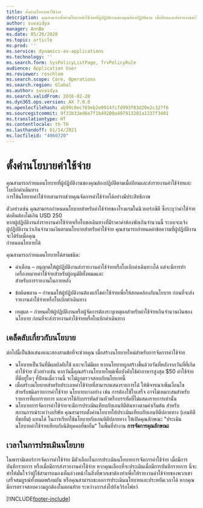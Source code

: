 ```yaml
---
title: ตั้งค่านโยบายค่าใช้จ่าย
description: คุณสามารถตั้งค่านโยบายค่าใช้จ่ายที่ผู้ปฏิบัติงานของคุณต้องปฏิบัติตาม เมื่อป้อนและส่งรายงานค่าใช้จ่ายและใบขอเดินทางใน Microsoft Dynamics 365 Finance
author: suvaidya
manager: AnnBe
ms.date: 05/20/2020
ms.topic: article
ms.prod: ''
ms.service: dynamics-ax-applications
ms.technology: ''
ms.search.form: SysPolicyListPage, TrvPolicyRule
audience: Application User
ms.reviewer: roschlom
ms.search.scope: Core, Operations
ms.search.region: Global
ms.author: suvaidya
ms.search.validFrom: 2016-02-28
ms.dyn365.ops.version: AX 7.0.0
ms.openlocfilehash: ab99c0ec769eb2e0914fc7d993f83d20e2c327f6
ms.sourcegitcommit: 9f31b33ed6e7f1b49200a407913201a1337f3401
ms.translationtype: HT
ms.contentlocale: th-TH
ms.lasthandoff: 01/14/2021
ms.locfileid: "4960720"
---
```

# <a name="set-up-expense-policies"></a>ตั้งค่านโยบายค่าใช้จ่าย

คุณสามารถกำหนดนโยบายที่ผู้ปฏิบัติงานของคุณต้องปฏิบัติตามเมื่อป้อนและส่งรายงานค่าใช้จ่ายและใบเบิกค่าเดินทาง         
การใช้นโยบายค่าใช้จ่ายสามารถช่วยคุณจัดการค่าใช้จ่ายได้อย่างมีประสิทธิภาพ         

ตัวอย่างเช่น คุณสามารถกำหนดนโยบายสำหรับค่าใช้จ่ายของโรงแรมในนิวยอร์กซิตี ซึ่งระบุว่าค่าใช้จ่ายต่อคืนต้องไม่เกิน USD 250       
หากผู้ปฏิบัติงานส่งรายงานค่าใช้จ่ายหรือใบขอเดินทางที่มีราคาค่าห้องพักเกินจำนวนนี้ ระบบจะแจ้ง        
ผู้ปฏิบัติงานว่าเกินจำนวนเงินตามนโยบายสำหรับค่าใช้จ่าย คุณสามารถกำหนดค่าข้อความที่ผู้ปฏิบัติงานจะได้รับเมื่อคุณ        
กำหนดนโยบายได้      
        
คุณสามารถกำหนดนโยบายได้สามชนิด:         
        
- คำเตือน – อนุญาตให้ผู้ปฏิบัติงานส่งรายงานค่าใช้จ่ายหรือใบเบิกค่าเดินทางได้ แต่จะมีการทำเครื่องหมายค่าใช้จ่ายสำหรับผู้อนุมัติทั้งหมดและ        
  สำหรับการรายงานในภายหลัง        

- ข้อผิดพลาด – กำหนดให้ผู้ปฏิบัติงานต้องแก้ไขค่าใช้จ่ายเพื่อให้สอดคล้องกับนโยบาย ก่อนที่จะส่งรายงานค่าใช้จ่ายหรือใบเบิกค่าเดินทาง       
 
 - เหตุผล – กำหนดให้ผู้ปฏิบัติงานหรือผู้จัดการต้องระบุเหตุผลสำหรับค่าใช้จ่ายเกินจำนวนเงินของนโยบาย ก่อนที่จะส่งรายงานค่าใช้จ่ายหรือใบเบิกค่าเดินทาง        

## <a name="policy-tips"></a>เคล็ดลับเกี่ยวกับนโยบาย
ต่อไปนี้เป็นข้อเสนอแนะสองสามข้อที่จะช่วยคุณ เมื่อสร้างนโยบายใหม่สำหรับการจัดการค่าใช้จ่าย 
* นโยบายเป็นวันที่มีผลบังคับใช้ และจะไม่มีผล หากนโยบายถูกสร้างขึ้นด้วยวันที่หลังจากวันที่ที่เกิดค่าใช้จ่าย ตัวอย่างเช่น หากวันนี้คุณสร้างนโยบายใหม่เพื่อบังคับใช้ค่าอาหารสูงสุด $50 ค่าใช้จ่ายที่มีอยู่ใดๆ ที่ป้อนเมื่อวานนี้ จะไม่ถูกตรวจสอบกับนโยบายนี้
* เมื่อสร้างนโยบายสำหรับประเภทค่าใช้จ่ายที่สามารถแสดงรายการได้ ให้พิจารณาเพิ่มเงื่อนไขสำหรับชนิดรายการค่าใช้จ่าย นโยบายบางอย่าง เช่น การต้องใช้ใบเสร็จ อาจไม่เหมาะสมสำหรับรายการที่แยกรายการ และควรใช้กับบรรทัดส่วนหัวหรือบรรทัดที่ไม่แสดงรายการเท่านั้น 
* นโยบายการจัดการค่าใช้จ่ายจะมีการประเมินเทียบกับเอนทิตีต้นทางตามค่าเริ่มต้น สำหรับสถานการณ์ระหว่างบริษัท คุณสามารถตั้งค่านโยบายให้ประเมินเทียบกับเอนทิตีปลายทาง (เอนทิตีที่ขอยืม) แทนได้ ในการเรียกใช้นโยบายกับเอนทิตีปลายทาง ให้เปิดคุณลักษณะ "ประเมินนโยบายค่าใช้จ่ายเทียบกับนิติบุคคลที่ขอยืม" ในพื้นที่ทำงาน **การจัดการคุณลักษณะ**

## <a name="when-to-evaluate-policies"></a>เวลาในการประเมินนโยบาย

ในพารามิเตอร์การจัดการค่าใช้จ่าย มีตัวเลือกในการประเมินนโยบายการจัดการค่าใช้จ่าย เมื่อมีการบันทึกรายการ หรือเมื่อมีการส่งรายงานค่าใช้จ่าย หากคุณเลือกที่จะประเมินเมื่อมีการบันทึกรายการ นี่จะทำให้มั่นใจว่าผู้ใช้สามารถมองเห็นล่วงหน้าในสิ่งที่พวกเขาต้องทำเพื่อให้รายงานค่าใช้จ่ายของพวกเขาเสร็จสมบูรณ์ทั้งหมดพร้อมกัน หรือคุณสามารถชะลอการประเมินนโยบายและประหยัดเวลาได้ หากคุณมีการตรวจสอบความถูกต้องในตอนท้าย ระหว่างการส่งไปยังเวิร์กโฟลว์


[!INCLUDE[footer-include](../includes/footer-banner.md)]